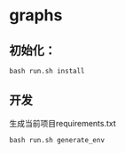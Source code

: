 # graphs

## 初始化：
```
bash run.sh install
```


## 开发
生成当前项目requirements.txt
```
bash run.sh generate_env
```

